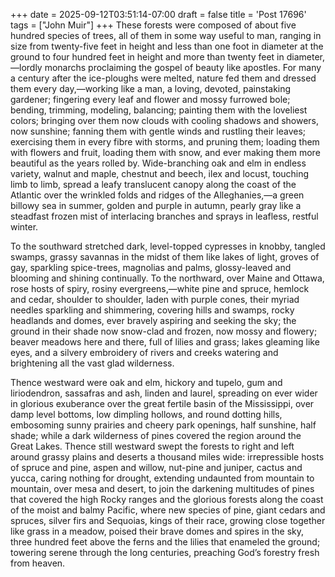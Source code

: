 +++
date = 2025-09-12T03:51:14-07:00
draft = false
title = 'Post 17696'
tags = ["John Muir"]
+++
These forests were composed of about five hundred species of trees, all of them in some way useful to man, ranging in size from twenty-five feet in height and less than one foot in diameter at the ground to four hundred feet in height and more than twenty feet in diameter,—lordly monarchs proclaiming the gospel of beauty like apostles. For many a century after the ice-ploughs were melted, nature fed them and dressed them every day,—working like a man, a loving, devoted, painstaking gardener; fingering every leaf and flower and mossy furrowed bole; bending, trimming, modeling, balancing; painting them with the loveliest colors; bringing over them now clouds with cooling shadows and showers, now sunshine; fanning them with gentle winds and rustling their leaves; exercising them in every fibre with storms, and pruning them; loading them with flowers and fruit, loading them with snow, and ever making them more beautiful as the years rolled by. Wide-branching oak and elm in endless variety, walnut and maple, chestnut and beech, ilex and locust, touching limb to limb, spread a leafy translucent canopy along the coast of the Atlantic over the wrinkled folds and ridges of the Alleghanies,—a green billowy sea in summer, golden and purple in autumn, pearly gray like a steadfast frozen mist of interlacing branches and sprays in leafless, restful winter.

To the southward stretched dark, level-topped cypresses in knobby, tangled swamps, grassy savannas in the midst of them like lakes of light, groves of gay, sparkling spice-trees, magnolias and palms, glossy-leaved and blooming and shining continually. To the northward, over Maine and Ottawa, rose hosts of spiry, rosiny evergreens,—white pine and spruce, hemlock and cedar, shoulder to shoulder, laden with purple cones, their myriad needles sparkling and shimmering, covering hills and swamps, rocky headlands and domes, ever bravely aspiring and seeking the sky; the ground in their shade now snow-clad and frozen, now mossy and flowery; beaver meadows here and there, full of lilies and grass; lakes gleaming like eyes, and a silvery embroidery of rivers and creeks watering and brightening all the vast glad wilderness.

Thence westward were oak and elm, hickory and tupelo, gum and liriodendron, sassafras and ash, linden and laurel, spreading on ever wider in glorious exuberance over the great fertile basin of the Mississippi, over damp level bottoms, low dimpling hollows, and round dotting hills, embosoming sunny prairies and cheery park openings, half sunshine, half shade; while a dark wilderness of pines covered the region around the Great Lakes. Thence still westward swept the forests to right and left around grassy plains and deserts a thousand miles wide: irrepressible hosts of spruce and pine, aspen and willow, nut-pine and juniper, cactus and yucca, caring nothing for drought, extending undaunted from mountain to mountain, over mesa and desert, to join the darkening multitudes of pines that covered the high Rocky ranges and the glorious forests along the coast of the moist and balmy Pacific, where new species of pine, giant cedars and spruces, silver firs and Sequoias, kings of their race, growing close together like grass in a meadow, poised their brave domes and spires in the sky, three hundred feet above the ferns and the lilies that enameled the ground; towering serene through the long centuries, preaching God’s forestry fresh from heaven.
